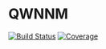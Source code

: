 # QWNNM
[![Build Status](https://travis-ci.com/ramsterdam91/QWNNM.jl.svg?branch=master)](https://travis-ci.com/ramsterdam91/QWNNM.jl)
[![Coverage](https://codecov.io/gh/ramsterdam91/QWNNM.jl/branch/master/graph/badge.svg)](https://codecov.io/gh/ramsterdam91/QWNNM.jl)
